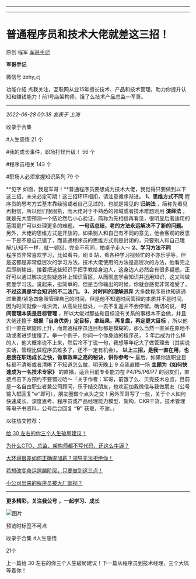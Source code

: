 ----------------------------------------
----------------------------------------
#  普通程序员和技术大佬就差这三招！

原创 程军  [ 军哥手记 ](javascript:void\(0\);)

**军哥手记** ![]()

微信号 zxhy_cj

功能介绍 点我关注，互联网从业15年擅长技术、产品和技术管理，助力你提升认知和赚钱能力！前1号店架构师，饿了么技术产品总监—军哥。

____

_2022-06-28 00:38_ _发表于 上海_

收录于合集

#人生感悟 21 个

#我的成长事件，职场打怪升级！ 56 个

#程序员相关 143 个

#职场人必须掌握知识系列 79 个

**见字 如面，我是军哥！**普通程序员要想成为技术大佬，我觉得只要做到以下这三招，未来必定可期！这三招环环相扣，请注意循序渐进。 **1、思维方式不同**
程序员的思考方式基本靠经验或者自己见过的，也就是常见的 **归纳法** ，简称先看见再相信，所以他们很固执，而大佬对于不熟悉的领域或者技术难题则用
**演绎法** ，就是先大胆预测一个结论然后小心验证，简称为先相信再看见，很明显后者适用的范围更广可以处理更多的难题。
**一句话总结，老的方法永远解决不了新的问题。**
另外，大佬的思维方式是开放的，如果别人和自己有不同的意见，他会客观的反思一下是不是自己错了，而普通程序员的思维方式则是封闭的，只要别人和自己理解/认知不一样，就一顿怼，完全不苟同，拍桌子走人～
**2、学习方法不同**  
程序员非常喜欢学习，比如看书，刷 B
站，看各种学习视频忙的不亦乐乎等，但是这都是非常低层次的学习方法，技术大佬使用的方法是高层次的方法，他看完之后即刻输出，接着把这些知识手把手教给身边人，这身边人必然会有很多疑惑，正好可以通过解决这些疑惑补上知识盲区，从而彻底学会知识并运用知识，这又叫做费曼学习法。说起来，挺简单的，但是当你输出的时候，你就会感觉非常难受了，
**不过这真是学会知识的不二法门。** **3、对时间的理解迥异**
大多数程序员也知道通过重要/紧急四象限管理自己的时间，但是他不知道时间管理的本质并不是时间，因为时间就像一堆洪流，从高处往低处，一去不复返并不会停留。确切的说，
**时间管理本质是目标管理** ，所以大佬对那些和目标没有关系的事根本不会做，并且大佬还擅于 **根据「自身优势」定目标，拿结果，再复盘，再定更大目标**
，所以他们一直在螺旋形上升，而普通程序员连目标都是模糊的，那么当然一直呆在原地不动或者进步缓慢了。举一个例子，你问一个你身边的程序员， 5
年后成为什么样的人，他大概率说不上来，然后冷不丁说一句，我想等年纪大了做管理去（其实说实话，管理比做程序员难多了，还不一定有机会）。
**以上三招，是我一直在用，也是我在职场成长之快，做事效率之高的秘诀，供你参考～** 最后，如果你连职业目标都不清晰或者清晰了不知道怎么做，明天晚上 9
点我直播一场 **主题为《如何快速成为一名技术专家》** 的直播，适合目前专业能力在 P4/P5/P6/P7
的朋友们，直接点击下方预约不要错过哈～「关于作者：军哥，前饿了么、贝壳技术总监，目前是一名自由职业者兼公司顾问，乐于结交朋友，也欢迎加我微信与我做朋友（公号输入框回复“w”即可），朋友圈做个点头之交！另外军哥写了一些，关于个人如何快速成长、深度思考、程序员或产品经理能力模型、架构，OKR干货，技术管理等电子书资料，公号后台回复
**“9”** 获取，不谢。」  

以往热文推荐：

[给 30
左右的你三个人生破局建议！](http://mp.weixin.qq.com/s?__biz=MzA3MDU2MjM4Ng==&mid=2247496169&idx=1&sn=82ad7fb7c59ba65439610a738fc9002f&chksm=9f3856d4a84fdfc27a2e5974910f9cf5241b14fe505c4658371d9f85e98d724fcf2e40f6525e&scene=21#wechat_redirect)  

[为什么CTO、总监、架构师都不写代码，还这么牛逼？](http://mp.weixin.qq.com/s?__biz=MzA3MDU2MjM4Ng==&mid=2247496161&idx=1&sn=2ddae63db78b6b72eff12abc2d2e79d6&chksm=9f3856dca84fdfcacc9369a7e5c30f0a879025be83ce1c27e411ae4c3c791bb44b912efdd2b4&scene=21#wechat_redirect)  

[大环境很差如何正确提加薪？领导无法拒绝你！](http://mp.weixin.qq.com/s?__biz=MzA3MDU2MjM4Ng==&mid=2247496146&idx=1&sn=5a808c4050b8e164eab0fae9bf4e50d4&chksm=9f3856efa84fdff945121d79d0b144d7c1b07a4289b64f51ad9bdf748c892cc3c9f37cd7ddef&scene=21#wechat_redirect)

[若想改变命运跨越阶层，只要做到这三点！](http://mp.weixin.qq.com/s?__biz=MzA3MDU2MjM4Ng==&mid=2247495631&idx=1&sn=e36b77b842a3f1bee7629cf203771fb6&chksm=9f3848f2a84fc1e4b67349354b832ae52e320b01fa675cee130e87de5f188d8f6a388e0acd27&scene=21#wechat_redirect)

[小公司出来的程序员被大厂鄙视？](http://mp.weixin.qq.com/s?__biz=MzA3MDU2MjM4Ng==&mid=2247495474&idx=1&sn=ee3fe0d44666e11c581812f6a039a973&chksm=9f38480fa84fc11924759b7b22c51fce2bd5f087fb987e3d220ee80caf42aaa8507458dad6f2&scene=21#wechat_redirect)

  

* * *

  

 **更多精彩，关注我公号** **，一起学习、成长**

![图片](https://mmbiz.qpic.cn/mmbiz_png/b96CibCt70iaajvl7fD4ZCicMcjhXMp1v6UibM134tIsO1j5yqHyNhh9arj090oAL7zGhRJRq6cFqFOlDZMleLl4pw/640?wx_fmt=png)

预览时标签不可点

收录于合集 #人生感悟

21个

上一篇给 30 左右的你三个人生破局建议！下一篇从程序员到技术经理，三个大坑等着你！

